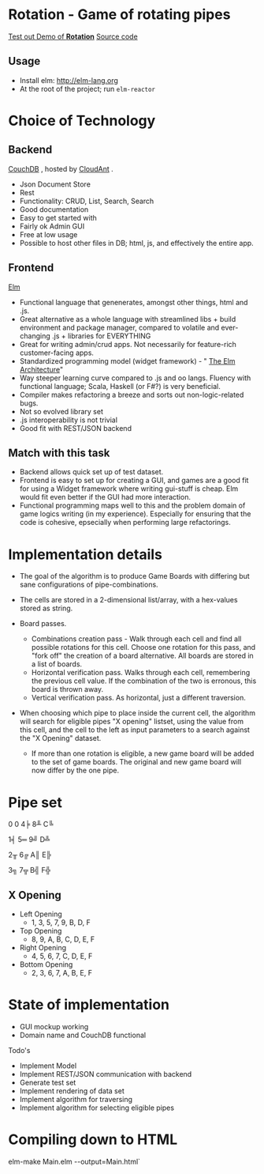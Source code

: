 Rotation - Game of rotating pipes
=================================

[Test out Demo of **Rotation**](Main.html)
[Source code](https://github.com/stiglau/Rotation) 

Usage
-----
* Install elm: http://elm-lang.org
* At the root of the project; run ``elm-reactor``
 
Choice of Technology
====================
Backend
-------
[CouchDB](https://couchdb.apache.org/) , hosted by [CloudAnt](https://cloudant.com/) . 

* Json Document Store
* Rest
* Functionality: CRUD, List, Search, Search
* Good documentation
* Easy to get started with
* Fairly ok Admin GUI
* Free at low usage
* Possible to host other files in DB; html, js, and effectively the entire app.

Frontend
--------
[Elm](http://elm-lang.org) 

* Functional language that genenerates, amongst other things, html and .js. 
* Great alternative as a whole language with streamlined libs + build environment and package manager, compared to volatile and ever-changing .js + libraries for EVERYTHING
* Great for writing admin/crud apps. Not necessarily for feature-rich customer-facing apps.
* Standardized programming model (widget framework) - " [The Elm Architecture](https://guide.elm-lang.org/architecture/)"
* Way steeper learning curve compared to .js and oo langs. Fluency with functional language; Scala, Haskell (or F#?) is very beneficial.
* Compiler makes refactoring a breeze and sorts out non-logic-related bugs.
* Not so evolved library set
* .js interoperability is not trivial
* Good fit with REST/JSON backend

Match with this task
--------------------

* Backend allows quick set up of test dataset. 
* Frontend is easy to set up for creating a GUI, and games are a good fit for using a Widget framework where writing gui-stuff is cheap. Elm would fit even better if the GUI had more interaction.
* Functional programming maps well to this and the problem domain of game logics writing (in my experience). Especially for ensuring that the code is cohesive, epsecially when performing large refactorings.

Implementation details
======================
* The goal of the algorithm is to produce Game Boards with differing but sane configurations of pipe-combinations.
* The cells are stored in a 2-dimensional list/array, with a hex-values stored as string.

* Board passes.
    * Combinations creation pass - Walk through each cell and find all possible rotations for this cell. Choose one rotation for this pass, and "fork off" the creation of a board alternative. All boards are stored in a list of boards. 
    * Horizontal verification pass. Walks through each cell, remembering the previous cell value. If the combination of the two is erronous, this board is thrown away. 
    * Vertical verification pass. As horizontal, just a different traversion. 
* When choosing which pipe to place inside the current cell, the algorithm will search for eligible pipes "X opening" listset, using the value from this cell, and the cell to the left as input parameters to a search against the "X Opening" dataset. 
    * If more than one rotation is eligible, a new game board will be added to the set of game boards. The original and new game board will now differ by the one pipe.


Pipe set
========
0 0 4╞  8╨  C╚

1╡  5═  9╝  D╩

2╥  6╔  A║  E╠

3╗  7╦  B╣  F╬

X Opening
---------

* Left Opening
    * 1, 3, 5, 7, 9, B, D, F
* Top Opening
    * 8, 9, A, B, C, D, E, F
* Right Opening
    * 4, 5, 6, 7, C, D, E, F
* Bottom Opening
    * 2, 3, 6, 7, A, B, E, F
    
State of implementation
=======================

* GUI mockup working
* Domain name and CouchDB functional

Todo's

* Implement Model
* Implement REST/JSON communication with backend
* Generate test set
* Implement rendering of data set
* Implement algorithm for traversing
* Implement algorithm for selecting eligible pipes
  
Compiling down to HTML
======================
elm-make Main.elm --output=Main.html`